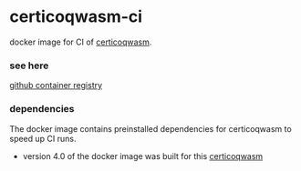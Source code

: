# certicoqwasm-ci

docker image for CI of [certicoqwasm](https://github.com/certicoqwasm/).

### see here
[github container registry](https://github.com/womeier/certicoqwasm/pkgs/container/certicoqwasm)

### dependencies
The docker image contains preinstalled dependencies for certicoqwasm to speed up CI runs.
- version 4.0 of the docker image was built for this [certicoqwasm](https://github.com/womeier/certicoqwasm/commit/a60605e16bc7cd3137686d3f8b6080925b6295db)

